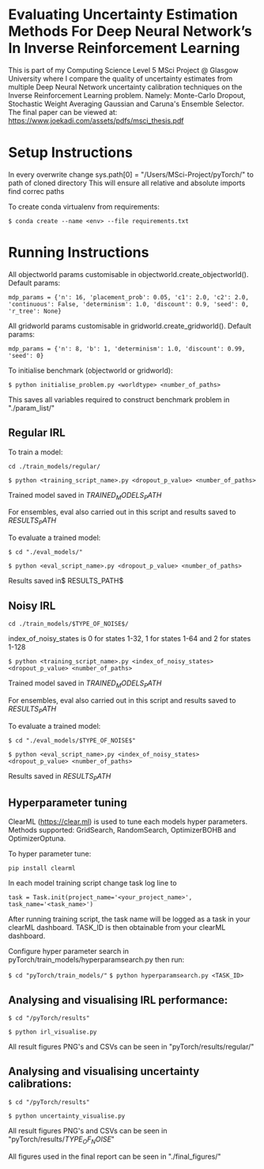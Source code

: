 # Evaluating Uncertainty Estimation Methods For Deep Neural Network’s In Inverse Reinforcement Learning
This is part of my Computing Science Level 5 MSci Project @ Glasgow University where I compare the quality of uncertainty estimates from multiple Deep Neural Network uncertainty calibration techniques on the Inverse Reinforcement Learning problem. Namely: Monte-Carlo Dropout, Stochastic Weight Averaging Gaussian and Caruna's Ensemble Selector. The final paper can be viewed at: https://www.joekadi.com/assets/pdfs/msci_thesis.pdf

# Setup Instructions

In every overwrite change sys.path[0] = "/Users/MSci-Project/pyTorch/" to path of cloned directory
This will ensure all relative and absolute imports find correc paths

To create conda virtualenv from requirements:

`$ conda create --name <env> --file requirements.txt`

# Running Instructions

All objectworld params customisable in objectworld.create_objectworld(). Default params:

`mdp_params = {'n': 16, 'placement_prob': 0.05, 'c1': 2.0, 'c2': 2.0, 'continuous': False, 'determinism': 1.0, 'discount': 0.9, 'seed': 0, 'r_tree': None}`
  
All gridworld params customisable in gridworld.create_gridworld(). Default params:

`mdp_params = {'n': 8, 'b': 1, 'determinism': 1.0, 'discount': 0.99, 'seed': 0}`  
  
To initialise benchmark (objectworld or gridworld):

`$ python initialise_problem.py <worldtype> <number_of_paths>`

This saves all variables required to construct benchmark problem in "./param_list/"

## Regular IRL

To train a model:

`cd ./train_models/regular/`

`$ python <training_script_name>.py <dropout_p_value> <number_of_paths>`

Trained model saved in $TRAINED_MODELS_PATH$

For ensembles, eval also carried out in this script and results saved to $RESULTS_PATH$

To evaluate a trained model:

`$ cd "./eval_models/"`

`$ python <eval_script_name>.py <dropout_p_value> <number_of_paths>`

Results saved in$ RESULTS_PATH$

## Noisy IRL

`cd ./train_models/$TYPE_OF_NOISE$/`

index_of_noisy_states is 0 for states 1-32, 1 for states 1-64 and 2 for states 1-128

`$ python <training_script_name>.py <index_of_noisy_states> <dropout_p_value> <number_of_paths>`

Trained model saved in $TRAINED_MODELS_PATH$

For ensembles, eval also carried out in this script and results saved to $RESULTS_PATH$

To evaluate a trained model:

`$ cd "./eval_models/$TYPE_OF_NOISE$"`

`$ python <eval_script_name>.py <index_of_noisy_states> <dropout_p_value> <number_of_paths>`

Results saved in $RESULTS_PATH$

## Hyperparameter tuning

ClearML (https://clear.ml) is used to tune each models hyper parameters. Methods supported: GridSearch, RandomSearch, OptimizerBOHB and OptimizerOptuna.

To hyper parameter tune:

`pip install clearml`

In each model training script change task log line to

`task = Task.init(project_name='<your_project_name>', task_name='<task_name>')`

After running training script, the task name will be logged as a task in your clearML dashboard. TASK_ID is then obtainable from your clearML dashboard.

Configure hyper parameter search  in pyTorch/train_models/hyperparamsearch.py then run:

`$ cd "pyTorch/train_models/"`
`$ python hyperparamsearch.py <TASK_ID>`

## Analysing and visualising IRL performance:

`$ cd "/pyTorch/results"`

`$ python irl_visualise.py`

All result figures PNG's and CSVs can be seen in "pyTorch/results/regular/"


## Analysing and visualising uncertainty calibrations:

`$ cd "/pyTorch/results"`

`$ python uncertainty_visualise.py`

All result figures PNG's and CSVs can be seen in "pyTorch/results/$TYPE_OF_NOISE$"

All figures used in the final report can be seen in "./final_figures/"
